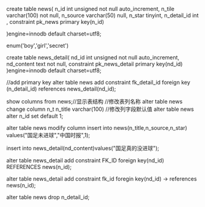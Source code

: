 create table news(
n_id int unsigned not null auto_increment,
n_tile varchar(100) not null,
n_source varchar(50) null,
n_star tinyint,
n_detail_id int ,
constraint pk_news primary key(n_id)

)engine=innodb default charset=utf8;

enum('boy','girl','secret')

create table news_detail(
nd_id int unsigned not null auto_increment,
nd_content text not null,
constraint pk_news_detail primary key(nd_id)
)engine=innodb default  charset=utf8;

//add primary key
alter  table news add constraint fk_detail_id foreign key (n_detail_id) references news_detail(nd_id);

show columns from news;//显示表结构
//修改表列名称
alter table news change column n_t n_title varchar(100)
//修改列字段默认值
alter table news alter n_id set default 1;

alter table news modify column
insert into  news(n_title,n_source,n_star)
values("国足未进球","中国时报",1);

insert into news_detail(nd_content)values("国足真的没进球");

alter table news_detail add constraint FK_ID foreign key(nd_id) REFERENCES news(n_id);

alter table news_detail add constraint fk_id foregin key(nd_id)
    -> references news(n_id);

alter table news drop n_detail_id;